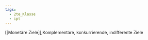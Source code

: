 ```yaml
---
tags:
  - 2te_Klasse
  - ipt
---
```

[[Monetäre Ziele]],Komplementäre, konkurrierende, indifferente Ziele
